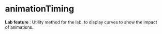 ﻿<!-- animationTiming -->

# animationTiming 

**Lab feature** : Utility method for the lab, to display curves to show the impact of animations.

